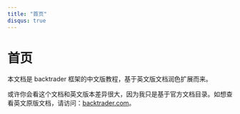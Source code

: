 ```yaml
---
title: "首页"
disqus: true
---
```


# 首页

本文档是 backtrader 框架的中文版教程，基于英文版文档润色扩展而来。

或许你会看这个文档和英文版本差异很大，因为我只是基于官方文档目录。如想查看英文原版文档，请访问：[backtrader.com](https://www.backtrader.com/)。
